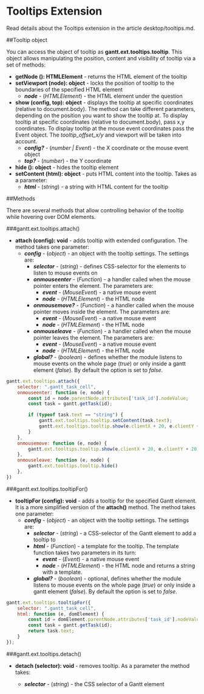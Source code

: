 Tooltips Extension
======================

Read details about the Tooltips extension in the article desktop/tooltips.md.

##Tooltip object

You can access the object of tooltip as **gantt.ext.tooltips.tooltip**. This object allows manipulating the position, content and visibility of tooltip via a set of methods:

- <span class=submethod>**getNode (): HTMLElement**</span> - returns the HTML element of the tooltip  
- <span class=submethod>**setViewport (node): object**</span> - locks the position of tooltip to the boundaries of the specified HTML element
    - **_node_** - (*HTMLElement*) - the HTML element under the question
- <span class=submethod>**show (config, top): object**</span> - displays the tooltip at specific coordinates (relative to document.body). The method can take different parameters, depending on the position you want to show the tooltip at. To display tooltip at specific coordinates (relative to document.body), pass x,y coordinates. To display tooltip at the mouse event coordinates pass the Event object. The *tooltip_offset_x/y* and viewport will be taken into account.
    - **_config?_** - (*number | Event*) - the X coordinate or the mouse event object
    - **_top?_** - (*number*) - the Y coordinate 
- <span class=submethod>**hide (): object**</span> - hides the tooltip element
- <span class=submethod>**setContent (html): object**</span> - puts HTML content into the tooltip. Takes as a parameter:
    - **_html_** - (*string*) - a string with HTML content for the tooltip

##Methods

There are several methods that allow controlling behavior of the tooltip while hovering over DOM elements.

###gantt.ext.tooltips.attach()

- <span class=submethod>**attach (config): void**</span> - adds tooltip with extended configuration. The method takes one parameter:
    - **_config_** - (*object*) - an object with the tooltip settings. The settings are:
        - **_selector_** - (*string*) - defines CSS-selector for the elements to listen to mouse events on
        - **_onmouseenter_** - (*Function*) - a handler called when the mouse pointer enters the element. The parameters are:
            - **_event_** - (*MouseEvent*) - a native mouse event
            - **_node_** -  (*HTMLElement*) - the HTML node
        - **_onmousemove?_** - (*Function*) - a handler called when the mouse pointer moves inside the element. The parameters are:
            - **_event_** - (*MouseEvent*) - a native mouse event
            - **_node_** -  (*HTMLElement*) - the HTML node
        - **_onmouseleave_** - (*Function*) - a handler called when the mouse pointer leaves the element. The parameters are:	
            - **_event_** - (*MouseEvent*) - a native mouse event
            - **_node_** -  (*HTMLElement*) - the HTML node
        - **_global?_** - (*boolean*) - defines whether the module listens to mouse events on the whole page (*true*) or only inside a gantt element (*false*). By default the option is set to *false*.
        
~~~js
gantt.ext.tooltips.attach({
    selector: ".gantt_task_cell",
    onmouseenter: function (e, node) {
        const id = node.parentNode.attributes['task_id'].nodeValue;
        const task = gantt.getTask(id);

        if (typeof task.text == "string") {
            gantt.ext.tooltips.tooltip.setContent(task.text);
            gantt.ext.tooltips.tooltip.show(e.clientX + 20, e.clientY + 20)
        }
    },
    onmousemove: function (e, node) {
        gantt.ext.tooltips.tooltip.show(e.clientX + 20, e.clientY + 20)
    },
    onmouseleave: function (e, node) {
        gantt.ext.tooltips.tooltip.hide()
    },
})
~~~

###gantt.ext.tooltips.tooltipFor()

- <span class=submethod>**tooltipFor (config): void**</span> - adds a tooltip for the specified Gantt element. It is a more simplified version of the **attach()** method. The method takes one parameter:
    - **_config_** - (*object*) - an object with the tooltip settings. The settings are:
        - **_selector_** - (*string*) - a CSS-selector of the Gantt element to add a tooltip to
        - **_html_** - (*Function*) - a template for the tooltip. The template function takes two parameters in its turn:
            - **_event_** - (*Event*) - a native mouse event
            - **_node_** -  (*HTMLElement*) - the HTML node and returns a string with a template.
        - **_global?_** - (*boolean*) - optional, defines whether the module listens to mouse events on the whole page (*true*) or only inside a gantt element (*false*). By default the option is set to *false*. 
        
~~~js
gantt.ext.tooltips.tooltipFor({
    selector: ".gantt_task_cell",
    html: function (e, domElement) {
        const id = domElement.parentNode.attributes['task_id'].nodeValue;
        const task = gantt.getTask(id);
        return task.text;
    }
});
~~~  

###gantt.ext.tooltips.detach()

- <span class=submethod>**detach (selector): void**</span> - removes tooltip. As a parameter the method takes:

	- **_selector_** - (*string*) - the CSS selector of a Gantt element